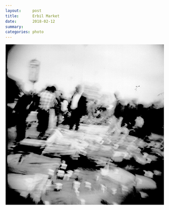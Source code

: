 ```yaml
---
layout:     post
title:      Erbil Market
date:       2018-02-12
summary:    
categories: photo
---
```


![](/images/2018-02-12-market.png)
